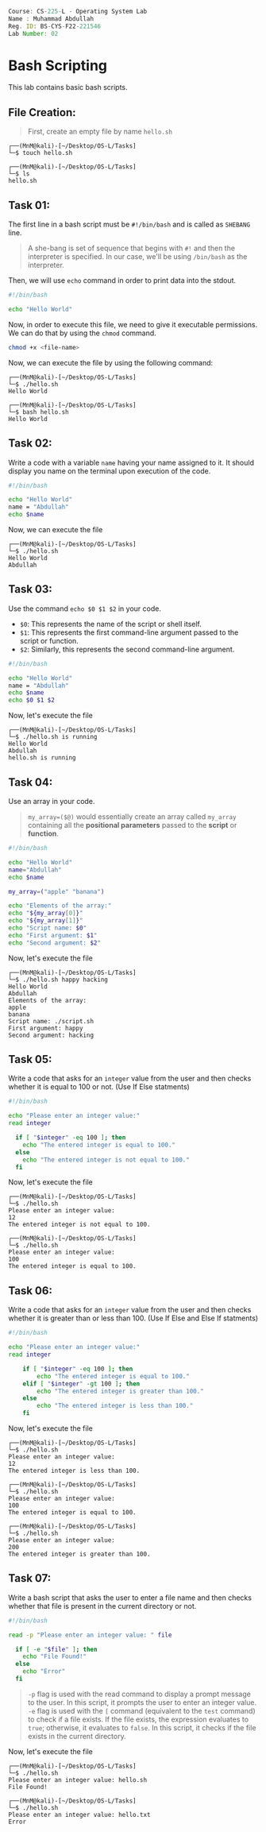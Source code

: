 ```jsx
Course: CS-225-L - Operating System Lab
Name : Muhammad Abdullah
Reg. ID: BS-CYS-F22-221546
Lab Number: 02
```

# Bash Scripting

This lab contains basic bash scripts.

## File Creation:
> First, create an empty file by name `hello.sh`

```console
┌──(MnM@kali)-[~/Desktop/OS-L/Tasks]
└─$ touch hello.sh

┌──(MnM@kali)-[~/Desktop/OS-L/Tasks]
└─$ ls
hello.sh
```

## Task 01:

The first line in a bash script must be `#!/bin/bash` and is called as `SHEBANG` line.

> A she-bang is set of sequence that begins with `#!` and then the interpreter is specified. In our case, we'll be using `/bin/bash` as the interpreter.

Then, we will use `echo` command in order to print data into the stdout.

```bash
#!/bin/bash

echo "Hello World"
```

Now, in order to execute this file, we need to give it executable permissions. We can do that by using the `chmod` command.

```bash
chmod +x <file-name>
```

Now, we can execute the file by using the following command:

```console
┌──(MnM@kali)-[~/Desktop/OS-L/Tasks]
└─$ ./hello.sh
Hello World

┌──(MnM@kali)-[~/Desktop/OS-L/Tasks]
└─$ bash hello.sh
Hello World
```

## Task 02:

Write a code with a variable `name` having your name assigned to it. It should display you name on the terminal upon execution of the code.
```bash
#!/bin/bash

echo "Hello World"
name = "Abdullah"
echo $name
```

Now, we can execute the file

```console
┌──(MnM@kali)-[~/Desktop/OS-L/Tasks]
└─$ ./hello.sh
Hello World
Abdullah
```

## Task 03:

Use the command `echo $0 $1 $2` in your code.
- `$0`: This represents the name of the script or shell itself.
- `$1`: This represents the first command-line argument passed to the script or function.
- `$2`: Similarly, this represents the second command-line argument.

```bash
#!/bin/bash

echo "Hello World"
name = "Abdullah"
echo $name
echo $0 $1 $2
```

Now, let's execute the file

```console
┌──(MnM@kali)-[~/Desktop/OS-L/Tasks]
└─$ ./hello.sh is running
Hello World
Abdullah
hello.sh is running
```

## Task 04:

Use an array in your code.

> `my_array=($@)` would essentially create an array called `my_array` containing all the **positional parameters** passed to the **script** or **function**.

```bash
#!/bin/bash

echo "Hello World"
name="Abdullah"
echo $name

my_array=("apple" "banana")

echo "Elements of the array:"
echo "${my_array[0]}" 
echo "${my_array[1]}" 
echo "Script name: $0"
echo "First argument: $1"
echo "Second argument: $2"
```

Now, let's execute the file

```console
┌──(MnM@kali)-[~/Desktop/OS-L/Tasks]
└─$ ./hello.sh happy hacking
Hello World
Abdullah
Elements of the array:
apple
banana
Script name: ./script.sh
First argument: happy
Second argument: hacking
```

## Task 05:

Write a code that asks for an `integer` value from the user and then checks whether it is equal to 100 or not. (Use If Else statments)

```bash
#!/bin/bash

echo "Please enter an integer value:"
read integer

  if [ "$integer" -eq 100 ]; then
    echo "The entered integer is equal to 100."
  else
    echo "The entered integer is not equal to 100."
  fi
```

Now, let's execute the file

```console
┌──(MnM@kali)-[~/Desktop/OS-L/Tasks]
└─$ ./hello.sh 
Please enter an integer value:
12
The entered integer is not equal to 100.

┌──(MnM@kali)-[~/Desktop/OS-L/Tasks]
└─$ ./hello.sh 
Please enter an integer value:
100
The entered integer is equal to 100.
```

## Task 06:

Write a code that asks for an `integer` value from the user and then checks whether it is greater than or less than 100. (Use If Else and Else If statments)

```bash
#!/bin/bash

echo "Please enter an integer value:"
read integer

    if [ "$integer" -eq 100 ]; then
        echo "The entered integer is equal to 100."
    elif [ "$integer" -gt 100 ]; then
        echo "The entered integer is greater than 100."
    else
        echo "The entered integer is less than 100."
    fi
```

Now, let's execute the file

```console
┌──(MnM@kali)-[~/Desktop/OS-L/Tasks]
└─$ ./hello.sh 
Please enter an integer value:
12
The entered integer is less than 100.

┌──(MnM@kali)-[~/Desktop/OS-L/Tasks]
└─$ ./hello.sh 
Please enter an integer value:
100
The entered integer is equal to 100.

┌──(MnM@kali)-[~/Desktop/OS-L/Tasks]
└─$ ./hello.sh 
Please enter an integer value:
200
The entered integer is greater than 100.
```

## Task 07:

Write a bash script that asks the user to enter a file name and then checks whether that file is present in the current directory or not.

```bash
#!/bin/bash

read -p "Please enter an integer value: " file

  if [ -e "$file" ]; then
    echo "File Found!"
  else
    echo "Error"
  fi
```

> `-p` flag is used with the read command to display a prompt message to the user. In this script, it prompts the user to enter an integer value. `-e` flag is used with the `[` command (equivalent to the `test` command) to check if a file exists. If the file exists, the expression evaluates to `true`; otherwise, it evaluates to `false`. In this script, it checks if the file exists in the current directory.

Now, let's execute the file

```console
┌──(MnM@kali)-[~/Desktop/OS-L/Tasks]
└─$ ./hello.sh 
Please enter an integer value: hello.sh
File Found!

┌──(MnM@kali)-[~/Desktop/OS-L/Tasks]
└─$ ./hello.sh 
Please enter an integer value: hello.txt
Error
```
